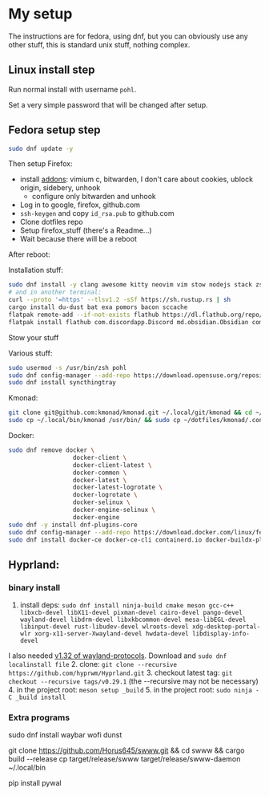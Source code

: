# My setup

The instructions are for fedora, using dnf, but you can obviously use any other stuff, this is standard unix stuff, nothing complex.

## Linux install step

Run normal install with username `pohl`.

Set a very simple password that will be changed after setup.

## Fedora setup step

```bash
sudo dnf update -y
```

Then setup Firefox:
- install [addons](https://addons.mozilla.org): vimium c, bitwarden, I don't care about cookies, ublock origin, sidebery, unhook
    - configure only bitwarden and unhook
- Log in to google, firefox, github.com
- `ssh-keygen` and copy `id_rsa.pub` to github.com
- Clone dotfiles repo
- Setup firefox_stuff (there's a Readme...)
- Wait because there will be a reboot

After reboot:

Installation stuff:
```bash
sudo dnf install -y clang awesome kitty neovim vim stow nodejs stack zsh openssl fd-find ripgrep syncthing
# and in another terminal:
curl --proto '=https' --tlsv1.2 -sSf https://sh.rustup.rs | sh
cargo install du-dust bat exa pomors bacon sccache
flatpak remote-add --if-not-exists flathub https://dl.flathub.org/repo/flathub.flatpakrepo
flatpak install flathub com.discordapp.Discord md.obsidian.Obsidian com.spotify.Client com.getpostman.Postman org.mozilla.Thunderbird
```

Stow your stuff

Various stuff:
```bash
sudo usermod -s /usr/bin/zsh pohl
sudo dnf config-manager --add-repo https://download.opensuse.org/repositories/home:mkittler/Fedora_38/home:mkittler.repo
sudo dnf install syncthingtray
```

Kmonad:
```bash
git clone git@github.com:kmonad/kmonad.git ~/.local/git/kmonad && cd ~/.local/git/kmonad && stack install
sudo cp ~/.local/bin/kmonad /usr/bin/ && sudo cp ~/dotfiles/kmonad/.config/kmonad/kmonad.service /etc/systemd/system/ && sudo systemctl daemon-reload && sudo systemctl enable kmonad && sudo systemctl start kmonad
```

Docker:
```bash
sudo dnf remove docker \
                  docker-client \
                  docker-client-latest \
                  docker-common \
                  docker-latest \
                  docker-latest-logrotate \
                  docker-logrotate \
                  docker-selinux \
                  docker-engine-selinux \
                  docker-engine
sudo dnf -y install dnf-plugins-core
sudo dnf config-manager --add-repo https://download.docker.com/linux/fedora/docker-ce.repo
sudo dnf install docker-ce docker-ce-cli containerd.io docker-buildx-plugin docker-compose-plugin
```

## Hyprland:

### binary install

1. install deps: `sudo dnf install ninja-build cmake meson gcc-c++ libxcb-devel libX11-devel pixman-devel cairo-devel pango-devel wayland-devel libdrm-devel libxkbcommon-devel mesa-libEGL-devel libinput-devel rust-libudev-devel wlroots-devel xdg-desktop-portal-wlr xorg-x11-server-Xwayland-devel hwdata-devel libdisplay-info-devel`

I also needed [v1.32 of wayland-protocols](https://dl.fedoraproject.org/pub/fedora/linux/development/rawhide/Everything/x86_64/os/Packages/w/wayland-protocols-devel-1.32-2.fc39.noarch.rpm). Download and `sudo dnf localinstall file`
2. clone: `git clone --recursive https://github.com/hyprwm/Hyprland.git`
3. checkout latest tag: `git checkout --recursive tags/v0.29.1` (the --recursive may not be necessary)
4. in the project root: `meson setup _build`
5. in the project root: `sudo ninja -C _build install`

### Extra programs

sudo dnf install waybar wofi dunst

git clone https://github.com/Horus645/swww.git && cd swww && cargo build --release
cp target/release/swww target/release/swww-daemon ~/.local/bin

pip install pywal
